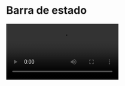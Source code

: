 # Barra de estado

<video controls><source src="https://digi21.blob.core.windows.net/videos-ayuda/desarrollo/13.%20Barra%20de%20estado.mp4" caption="" type="video/mp4"></video>


